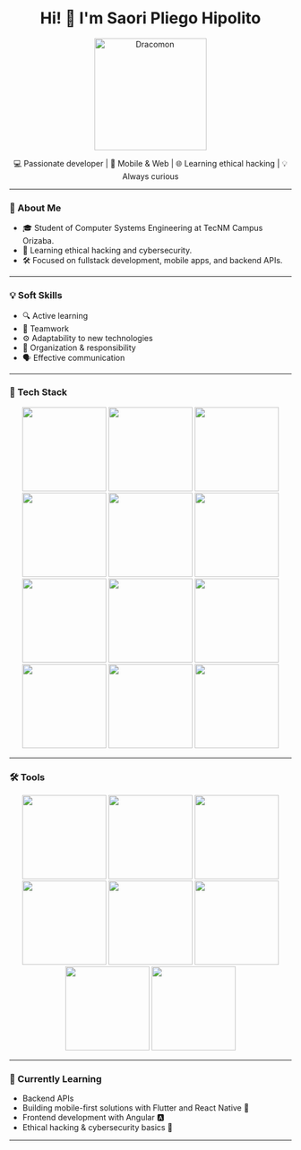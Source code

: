 
<h1 align="center">Hi! 👋 I'm Saori Pliego Hipolito</h1>


<p align="center">
  <img src="https://media.tenor.com/_UphXLwdz1cAAAAi/dracomon-digimon.gif" alt="Dracomon" width="200"/>
</p>
<p align="center">💻 Passionate developer | 📱 Mobile & Web | 🌐 Learning ethical hacking | 💡 Always curious</p>

---

### 🚀 About Me

- 🎓 Student of Computer Systems Engineering at TecNM Campus Orizaba.
- 🔐 Learning ethical hacking and cybersecurity.
- 🛠️ Focused on fullstack development, mobile apps, and backend APIs.

---

### 💡 Soft Skills

- 🔍 Active learning
- 🤝 Teamwork
- ⚙️ Adaptability to new technologies
- 🧩 Organization & responsibility
- 🗣️ Effective communication

---

### 🧰 Tech Stack

<div align="center">

<!-- Languages -->
<img src="https://img.shields.io/badge/HTML5-E34F26?style=flat&logo=html5&logoColor=white"  width="150px"  />
<img src="https://img.shields.io/badge/CSS3-1572B6?style=flat&logo=css3&logoColor=white" width="150px"/>
<img src="https://img.shields.io/badge/JavaScript-F7DF1E?style=flat&logo=javascript&logoColor=black" width="150px"/>
<img src="https://img.shields.io/badge/Java-007396?style=flat&logo=java&logoColor=white" width="150px"/>
<img src="https://img.shields.io/badge/Python-3776AB?style=flat&logo=python&logoColor=white" width="150px"/>
<img src="https://img.shields.io/badge/Angular-DD0031?style=flat&logo=angular&logoColor=white" width="150px"/>


<!-- Frameworks -->
<img src="https://img.shields.io/badge/Flutter-02569B?style=flat&logo=flutter&logoColor=white" width="150px" />
<img src="https://img.shields.io/badge/React%20Native-61DAFB?style=flat&logo=react&logoColor=black" width="150px" />
<img src="https://img.shields.io/badge/Spring_Boot-6DB33F?style=flat&logo=spring-boot&logoColor=white" width="150px"/>
<img src="https://img.shields.io/badge/Node.js-339933?style=flat&logo=node.js&logoColor=white" width="150px"/>
<img src="https://img.shields.io/badge/Express.js-000000?style=flat&logo=express&logoColor=white" width="150px"/>
<img src="https://img.shields.io/badge/Flask-000000?style=flat&logo=flask&logoColor=white" width="150px"/>

</div>

---

### 🛠️ Tools

<div align="center">

<img src="https://img.shields.io/badge/Linux-FCC624?style=flat&logo=linux&logoColor=black" width="150px"/>
<img src="https://img.shields.io/badge/MySQL-4479A1?style=flat&logo=mysql&logoColor=white" width="150px"/>
<img src="https://img.shields.io/badge/Git-F05032?style=flat&logo=git&logoColor=white" width="150px"/>
<img src="https://img.shields.io/badge/GitHub-181717?style=flat&logo=github&logoColor=white" width="150px"/>
<img src="https://img.shields.io/badge/Arduino-00979D?style=flat&logo=arduino&logoColor=white" width="150px"/>
<img src="https://img.shields.io/badge/Visual_Studio_Code-007ACC?style=flat&logo=visual-studio-code&logoColor=white" width="150px" />
<img src="https://img.shields.io/badge/IntelliJ_IDEA-000000?style=flat&logo=intellij-idea&logoColor=white" width="150px"/>
<img src="https://img.shields.io/badge/Android_Studio-3DDC84?style=flat&logo=android-studio&logoColor=white" width="150px"/>

</div>

---
### 🌱 Currently Learning

- Backend APIs  
- Building mobile-first solutions with Flutter and React Native 📱
- Frontend development with Angular 🅰️  
- Ethical hacking & cybersecurity basics 🔐


---




